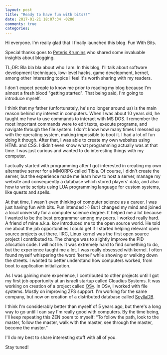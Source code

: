 ```yaml
---
layout: post
title: "Ready to have fun with bits?!"
date: 2017-01-21 18:07:34 -0200
comments: true
categories: 
---
```


Hi everyone. I'm really glad that I finally launched this blog. Fun With Bits.

Special thanks goes to [Peteris Krumins](http://catonmat.net) who shared some
invaluable insights about blogging.

TL;DR: Bla bla bla about who I am. In this blog, I'll talk about software
development techniques, low-level hacks, game development, kernel, among other
interesting topics I feel it's worth sharing with my readers.

I don't expect people to know me prior to reading my blog because I'm almost a
fresh blood "getting started". That being said, I'm going to introduce myself.

I think that my father (unfortunately, he's no longer around us) is the main
reason behind my interest in computers. When I was about 10 years old, he
taught me how to use commands to interact with MS DOS. I remember the most
important commands were to edit texts, execute programs, and navigate through
the file system. I don't know how many times I messed up with the operating
system, making impossible to boot it. I had a lot of fun doing it though.
After that, I was able to create my own websites using HTML and CSS. I didn't
even know what programming actually was at that time. I was just curious and
wanted to do interesting things with my computer.

I actually started with programming after I got interested in creating my own
alternative server for a MMORPG called Tibia. Of course, I didn't create the
server, but the experience made me learn how to host a server, manage my
website and consequently a database which stored players' data, and also
how to write scripts using LUA programming language for custom systems,
like quests and spells.

At that time, I wasn't even thinking of computer science as a career. I was
just having fun with bits. Pun intended :-)
But I changed my mind and joined a local university for a computer science
degree. It helped me a lot because I wanted to be the best programmer among
my peers. I worked really hard. A friend of mine a.k.a. kov introduced me to
the open source world. He told me about the job opportunities I could get if
I started helping relevant open source projects out there. IIRC, Linux kernel
was the first open source project I contributed to. The change was to slightly
improve the PID allocation code. I will not lie. It was extremely hard to find
something to do, but the experience taught me a lot. I was really obsessed
with kernel. I often found myself whispering the word 'kernel' while showing or
walking down the streets. I wanted to better understand how computers worked,
from boot to application initialization.

As I was gaining more experience, I contributed to other projects until I got
my first job opportunity at an israeli startup called Cloudius Systems.
It was working on creation of a project called [OSv](http://osv.io). In OSv, I
worked with file systems. Mostly on improving ZFS support. I'm working for the
same company, but now on creation of a distributed database called
[ScyllaDB](http://scylladb.com).

I think I'm considerably better than myself of 5 years ago, but there's a long
way to go until I can say I'm really good with computers.
By the time being, I'll keep repeating this ZEN poem to myself:
“To follow the path, look to the master, follow the master, walk with the
master, see through the master, become the master.”

I'll do my best to share interesting stuff with all of you.

Stay tuned!
